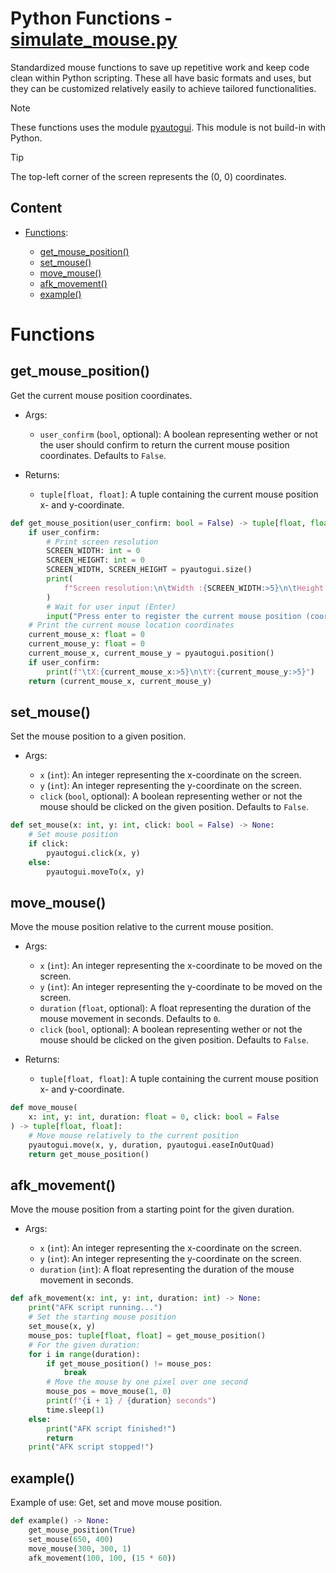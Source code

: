 # Python Functions - [simulate_mouse.py](simulate_mouse.py)

Standardized mouse functions to save up repetitive work and keep code clean within Python scripting.
These all have basic formats and uses, but they can be customized relatively easily to achieve tailored functionalities.

> [!NOTE]
> These functions uses the module [pyautogui](https://pyautogui.readthedocs.io/).
> This module is not build-in with Python.

> [!TIP]
> The top-left corner of the screen represents the (0, 0) coordinates.

## Content

-   [Functions](#functions):

    -   [get_mouse_position()](#get_mouse_position)
    -   [set_mouse()](#set_mouse)
    -   [move_mouse()](#move_mouse)
    -   [afk_movement()](#afk_movement)
    -   [example()](#example)

# Functions

## get_mouse_position()

Get the current mouse position coordinates.

-   Args:

    -   `user_confirm` (`bool`, optional): A boolean representing wether or not the user should confirm to return the current mouse position coordinates. Defaults to `False`.

-   Returns:

    -   `tuple[float, float]`: A tuple containing the current mouse position x- and y-coordinate.

```python
def get_mouse_position(user_confirm: bool = False) -> tuple[float, float]:
    if user_confirm:
        # Print screen resolution
        SCREEN_WIDTH: int = 0
        SCREEN_HEIGHT: int = 0
        SCREEN_WIDTH, SCREEN_HEIGHT = pyautogui.size()
        print(
            f"Screen resolution:\n\tWidth :{SCREEN_WIDTH:>5}\n\tHeight:{SCREEN_HEIGHT:>5}"
        )
        # Wait for user input (Enter)
        input("Press enter to register the current mouse position (coordinates):")
    # Print the current mouse location coordinates
    current_mouse_x: float = 0
    current_mouse_y: float = 0
    current_mouse_x, current_mouse_y = pyautogui.position()
    if user_confirm:
        print(f"\tX:{current_mouse_x:>5}\n\tY:{current_mouse_y:>5}")
    return (current_mouse_x, current_mouse_y)
```

## set_mouse()

Set the mouse position to a given position.

-   Args:

    -   `x` (`int`): An integer representing the x-coordinate on the screen.
    -   `y` (`int`): An integer representing the y-coordinate on the screen.
    -   `click` (`bool`, optional): A boolean representing wether or not the mouse should be clicked on the given position. Defaults to `False`.

```python
def set_mouse(x: int, y: int, click: bool = False) -> None:
    # Set mouse position
    if click:
        pyautogui.click(x, y)
    else:
        pyautogui.moveTo(x, y)
```

## move_mouse()

Move the mouse position relative to the current mouse position.

-   Args:

    -   `x` (`int`): An integer representing the x-coordinate to be moved on the screen.
    -   `y` (`int`): An integer representing the y-coordinate to be moved on the screen.
    -   `duration` (`float`, optional): A float representing the duration of the mouse movement in seconds. Defaults to `0`.
    -   `click` (`bool`, optional): A boolean representing wether or not the mouse should be clicked on the given position. Defaults to `False`.

-   Returns:

    -   `tuple[float, float]`: A tuple containing the current mouse position x- and y-coordinate.

```python
def move_mouse(
    x: int, y: int, duration: float = 0, click: bool = False
) -> tuple[float, float]:
    # Move mouse relatively to the current position
    pyautogui.move(x, y, duration, pyautogui.easeInOutQuad)
    return get_mouse_position()
```

## afk_movement()

Move the mouse position from a starting point for the given duration.

-   Args:

    -   `x` (`int`): An integer representing the x-coordinate on the screen.
    -   `y` (`int`): An integer representing the y-coordinate on the screen.
    -   `duration` (`int`): A float representing the duration of the mouse movement in seconds.

```python
def afk_movement(x: int, y: int, duration: int) -> None:
    print("AFK script running...")
    # Set the starting mouse position
    set_mouse(x, y)
    mouse_pos: tuple[float, float] = get_mouse_position()
    # For the given duration:
    for i in range(duration):
        if get_mouse_position() != mouse_pos:
            break
        # Move the mouse by one pixel over one second
        mouse_pos = move_mouse(1, 0)
        print(f"{i + 1} / {duration} seconds")
        time.sleep(1)
    else:
        print("AFK script finished!")
        return
    print("AFK script stopped!")
```

## example()

Example of use: Get, set and move mouse position.

```python
def example() -> None:
    get_mouse_position(True)
    set_mouse(650, 400)
    move_mouse(300, 300, 1)
    afk_movement(100, 100, (15 * 60))
```
